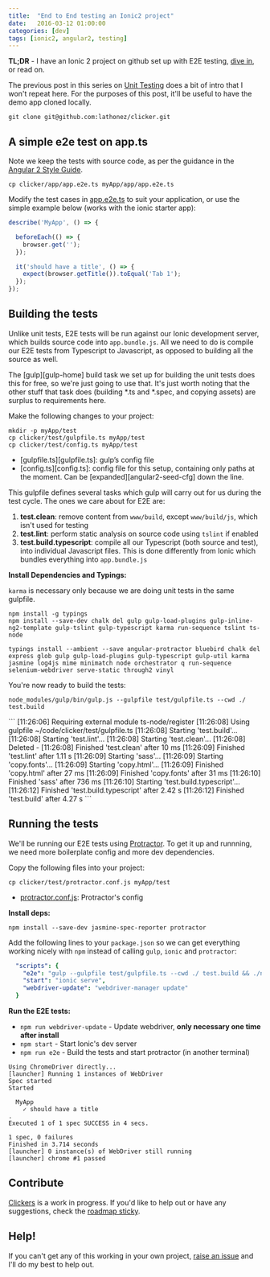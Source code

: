 ```yaml
---
title:  "End to End testing an Ionic2 project"
date:   2016-03-12 01:00:00
categories: [dev]
tags: [ionic2, angular2, testing]
---
```


**TL;DR** - I have an Ionic 2 project on github set up with E2E testing, [dive in][clicker-repo], or read on.

The previous post in this series on [Unit Testing][blog-unit-testing] does a bit of intro that I won't repeat here. For the purposes of this post, it'll be useful to have the demo app cloned locally.

`git clone git@github.com:lathonez/clicker.git`

A simple e2e test on app.ts
----------------------------

Note we keep the tests with source code, as per the guidance in the [Angular 2 Style Guide][angular2-sg-dir].

`cp clicker/app/app.e2e.ts myApp/app/app.e2e.ts`

Modify the test cases in [app.e2e.ts][app.e2e.ts] to suit your application, or use the simple example below (works with the ionic starter app):

```javascript
describe('MyApp', () => {

  beforeEach(() => {
    browser.get('');
  });

  it('should have a title', () => {
    expect(browser.getTitle()).toEqual('Tab 1');
  });
});
```

Building the tests
-------------------

Unlike unit tests, E2E tests will be run against our Ionic development server, which builds source code into `app.bundle.js`. All we need to do is compile our E2E tests from Typescript to Javascript, as opposed to building all the source as well.

The [gulp][gulp-home] build task we set up for building the unit tests does this for free, so we're just going to use that. It's just worth noting that the other stuff that task does (building *.ts and *.spec, and copying assets) are surplus to requirements here.

Make the following changes to your project:

<div class="highlighter-rouge">
<pre class="lowlight">
<code>mkdir -p myApp/test
cp clicker/test/gulpfile.ts myApp/test
cp clicker/test/config.ts myApp/test</code>
</pre>
</div>

* [gulpfile.ts][gulpfile.ts]: gulp’s config file
* [config.ts][config.ts]: config file for this setup, containing only paths at the moment. Can be [expanded][angular2-seed-cfg] down the line.

This gulpfile defines several tasks which gulp will carry out for us during the test cycle. The ones we care about for E2E are:

1. **test.clean**: remove content from `www/build`, except `www/build/js`, which isn't used for testing
2. **test.lint**: perform static analysis on source code using `tslint` if enabled
3. **test.build.typescript**: compile all our Typescript (both source and test), into individual Javascript files. This is done differently from Ionic which bundles everything into `app.bundle.js`

**Install Dependencies and Typings:**

`karma` is necessary only because we are doing unit tests in the same gulpfile.

<div class="highlighter-rouge">
<pre class="lowlight">
<code>npm install -g typings
npm install --save-dev chalk del gulp gulp-load-plugins gulp-inline-ng2-template gulp-tslint gulp-typescript karma run-sequence tslint ts-node</code>
</pre>
</div>

<div class="highlighter-rouge">
<pre class="lowlight">
<code>typings install --ambient --save angular-protractor bluebird chalk del express glob gulp gulp-load-plugins gulp-typescript gulp-util karma jasmine log4js mime minimatch node orchestrator q run-sequence selenium-webdriver serve-static through2 vinyl</code>
</pre>
</div>

You're now ready to build the tests:

<div class="highlighter-rouge">
<pre class="lowlight">
<code>node_modules/gulp/bin/gulp.js --gulpfile test/gulpfile.ts --cwd ./ test.build</code>
</pre>
</div>
```
[11:26:06] Requiring external module ts-node/register
[11:26:08] Using gulpfile ~/code/clicker/test/gulpfile.ts
[11:26:08] Starting 'test.build'...
[11:26:08] Starting 'test.lint'...
[11:26:08] Starting 'test.clean'...
[11:26:08] Deleted -
[11:26:08] Finished 'test.clean' after 10 ms
[11:26:09] Finished 'test.lint' after 1.11 s
[11:26:09] Starting 'sass'...
[11:26:09] Starting 'copy.fonts'...
[11:26:09] Starting 'copy.html'...
[11:26:09] Finished 'copy.html' after 27 ms
[11:26:09] Finished 'copy.fonts' after 31 ms
[11:26:10] Finished 'sass' after 736 ms
[11:26:10] Starting 'test.build.typescript'...
[11:26:12] Finished 'test.build.typescript' after 2.42 s
[11:26:12] Finished 'test.build' after 4.27 s
```

Running the tests
------------------

We'll be running our E2E tests using [Protractor][protractor-home]. To get it up and runnning, we need more boilerplate config and more dev dependencies.

Copy the following files into your project:

`cp clicker/test/protractor.conf.js myApp/test`

* [protractor.conf.js][protractor.conf.js]: Protractor's config

**Install deps:**

`npm install --save-dev jasmine-spec-reporter protractor`

Add the following lines to your `package.json` so we can get everything working nicely with `npm` instead of calling `gulp`, `ionic` and `protractor`:

```yaml
  "scripts": {
    "e2e": "gulp --gulpfile test/gulpfile.ts --cwd ./ test.build && ./node_modules/protractor/bin/protractor test/protractor.conf.js",
    "start": "ionic serve",
    "webdriver-update": "webdriver-manager update"
  }
```

**Run the E2E tests:**

* `npm run webdriver-update` - Update webdriver, **only necessary one time after install**
* `npm start` - Start Ionic's dev server
* `npm run e2e` - Build the tests and start protractor (in another terminal)

```
Using ChromeDriver directly...
[launcher] Running 1 instances of WebDriver
Spec started
Started

  MyApp
    ✓ should have a title
.
Executed 1 of 1 spec SUCCESS in 4 secs.

1 spec, 0 failures
Finished in 3.714 seconds
[launcher] 0 instance(s) of WebDriver still running
[launcher] chrome #1 passed
```

Contribute
----------

[Clickers][clicker-repo] is a work in progress. If you'd like to help out or have any suggestions, check the [roadmap sticky][clicker-issue-38].

Help!
-----

If you can't get any of this working in your own project, [raise an issue][clicker-issue-new] and I'll do my best to help out.

[angular2-sg-dir]:      https://github.com/mgechev/angular2-style-guide#directory-structure
[app.e2e.ts]:           https://github.com/lathonez/clicker/blob/master/app/app.e2e.ts
[blog-unit-testing]:    http://lathonez.github.io/2016/ionic-2-unit-testing/
[clicker-issue-38]:     https://github.com/lathonez/clicker/issues/38
[clicker-issue-new]:    https://github.com/lathonez/clicker/issues/new
[clicker-repo]:         http://github.com/lathonez/clicker
[protractor-home]:      https://angular.github.io/protractor
[protractor.conf.js]:   https://github.com/lathonez/clicker/blob/master/test/protractor.conf.js
